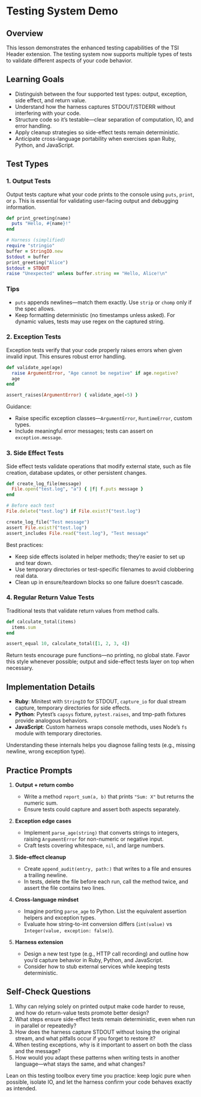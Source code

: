 # Testing System Demo

## Overview

This lesson demonstrates the enhanced testing capabilities of the TSI Header extension. The testing system now supports multiple types of tests to validate different aspects of your code behavior.

## Learning Goals

- Distinguish between the four supported test types: output, exception, side effect, and return value.
- Understand how the harness captures STDOUT/STDERR without interfering with your code.
- Structure code so it’s testable—clear separation of computation, IO, and error handling.
- Apply cleanup strategies so side-effect tests remain deterministic.
- Anticipate cross-language portability when exercises span Ruby, Python, and JavaScript.

## Test Types

### 1. Output Tests

Output tests capture what your code prints to the console using `puts`, `print`, or `p`. This is essential for validating user-facing output and debugging information.

```ruby
def print_greeting(name)
  puts "Hello, #{name}!"
end

# Harness (simplified)
require "stringio"
buffer = StringIO.new
$stdout = buffer
print_greeting("Alice")
$stdout = STDOUT
raise "Unexpected" unless buffer.string == "Hello, Alice!\n"
```

### Tips

- `puts` appends newlines—match them exactly. Use `strip` or `chomp` only if the spec allows.
- Keep formatting deterministic (no timestamps unless asked). For dynamic values, tests may use regex on the captured string.

### 2. Exception Tests

Exception tests verify that your code properly raises errors when given invalid input. This ensures robust error handling.

```ruby
def validate_age(age)
  raise ArgumentError, "Age cannot be negative" if age.negative?
  age
end

assert_raises(ArgumentError) { validate_age(-5) }
```

Guidance:

- Raise specific exception classes—`ArgumentError`, `RuntimeError`, custom types.
- Include meaningful error messages; tests can assert on `exception.message`.

### 3. Side Effect Tests

Side effect tests validate operations that modify external state, such as file creation, database updates, or other persistent changes.

```ruby
def create_log_file(message)
  File.open("test.log", "a") { |f| f.puts message }
end

# Before each test
File.delete("test.log") if File.exist?("test.log")

create_log_file("Test message")
assert File.exist?("test.log")
assert_includes File.read("test.log"), "Test message"
```

Best practices:

- Keep side effects isolated in helper methods; they’re easier to set up and tear down.
- Use temporary directories or test-specific filenames to avoid clobbering real data.
- Clean up in ensure/teardown blocks so one failure doesn’t cascade.

### 4. Regular Return Value Tests

Traditional tests that validate return values from method calls.

```ruby
def calculate_total(items)
  items.sum
end

assert_equal 10, calculate_total([1, 2, 3, 4])
```

Return tests encourage pure functions—no printing, no global state. Favor this style whenever possible; output and side-effect tests layer on top when necessary.

## Implementation Details

- **Ruby**: Minitest with `StringIO` for STDOUT, `capture_io` for dual stream capture, temporary directories for side effects.
- **Python**: Pytest’s `capsys` fixture, `pytest.raises`, and tmp-path fixtures provide analogous behaviors.
- **JavaScript**: Custom harness wraps console methods, uses Node’s `fs` module with temporary directories.

Understanding these internals helps you diagnose failing tests (e.g., missing newline, wrong exception type).

## Practice Prompts

1. **Output + return combo**
   - Write a method `report_sum(a, b)` that prints `"Sum: X"` but returns the numeric sum.
   - Ensure tests could capture and assert both aspects separately.

2. **Exception edge cases**
   - Implement `parse_age(string)` that converts strings to integers, raising `ArgumentError` for non-numeric or negative input.
   - Craft tests covering whitespace, `nil`, and large numbers.

3. **Side-effect cleanup**
   - Create `append_audit(entry, path:)` that writes to a file and ensures a trailing newline.
   - In tests, delete the file before each run, call the method twice, and assert the file contains two lines.

4. **Cross-language mindset**
   - Imagine porting `parse_age` to Python. List the equivalent assertion helpers and exception types.
   - Evaluate how string-to-int conversion differs (`int(value)` vs `Integer(value, exception: false)`).

5. **Harness extension**
   - Design a new test type (e.g., HTTP call recording) and outline how you’d capture behavior in Ruby, Python, and JavaScript.
   - Consider how to stub external services while keeping tests deterministic.

## Self-Check Questions

1. Why can relying solely on printed output make code harder to reuse, and how do return-value tests promote better design?
2. What steps ensure side-effect tests remain deterministic, even when run in parallel or repeatedly?
3. How does the harness capture STDOUT without losing the original stream, and what pitfalls occur if you forget to restore it?
4. When testing exceptions, why is it important to assert on both the class and the message?
5. How would you adapt these patterns when writing tests in another language—what stays the same, and what changes?

Lean on this testing toolbox every time you practice: keep logic pure when possible, isolate IO, and let the harness confirm your code behaves exactly as intended.
